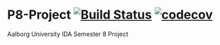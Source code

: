 # P8-Project [![Build Status](https://travis-ci.org/DanMeakin/P8-Project.svg?branch=master)](https://travis-ci.org/DanMeakin/P8-Project) [![codecov](https://codecov.io/gh/DanMeakin/P8-Project/branch/master/graph/badge.svg)](https://codecov.io/gh/DanMeakin/P8-Project)

Aalborg University IDA Semester 8 Project
